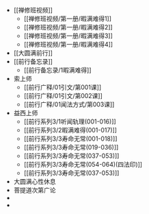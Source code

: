 - [[禅修班视频]]
	- [[禅修班视频/第一册/暇满难得1]]
	- [[禅修班视频/第一册/暇满难得2]]
	- [[禅修班视频/第一册/暇满难得3]]
	- [[禅修班视频/第一册/暇满难得4]]
- [[大圆满前行]]
- [[前行备忘录]]
	- [[前行备忘录/1暇满难得]]
- 索上师
	- [[前行广释/01引文/第001课]]
	- [[前行广释/01引文/第002课]]
	- [[前行广释/01闻法方式/第003课]]
- 益西上师
	- [[前行系列3/1听闻轨理(001-016)]]
	- [[前行系列3/2暇满难得(001-017)]]
	- [[前行系列3/3寿命无常(001-018)]]
	- [[前行系列3/3寿命无常(019-036)]]
	- [[前行系列3/3寿命无常(037-053)]]
	- [[前行系列3/3寿命无常(054-064)(四法印)]]
	- [[前行系列3/3寿命无常(037-053)]]
- 大圆满心性休息
- 菩提道次第广论
-
-